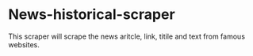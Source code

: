 # News-historical-scraper
This scraper will scrape the news aritcle, link, titile and text from famous websites.

